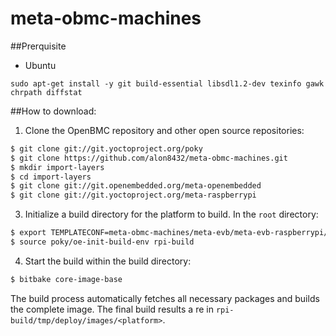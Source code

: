 # meta-obmc-machines

##Prerquisite
- Ubuntu
```
sudo apt-get install -y git build-essential libsdl1.2-dev texinfo gawk chrpath diffstat
```

##How to download:
1. Clone the OpenBMC repository and other open source repositories:
 ```bash
 $ git clone git://git.yoctoproject.org/poky
 $ git clone https://github.com/alon8432/meta-obmc-machines.git
 $ mkdir import-layers
 $ cd import-layers
 $ git clone git://git.openembedded.org/meta-openembedded
 $ git clone git://git.yoctoproject.org/meta-raspberrypi
 ```
3. Initialize a build directory for the platform to build. In the `root` directory:
 ```bash
 $ export TEMPLATECONF=meta-obmc-machines/meta-evb/meta-evb-raspberrypi/conf
 $ source poky/oe-init-build-env rpi-build
 ```
4. Start the build within the build directory:
 ```bash
 $ bitbake core-image-base
 ```
 The build process automatically fetches all necessary packages and builds the complete image. The final build results a
re in `rpi-build/tmp/deploy/images/<platform>`. 
